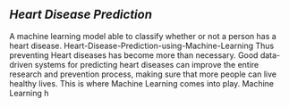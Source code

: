 ## **_Heart Disease Prediction_**

A machine learning model able to classify whether or not a person has a heart disease.
Heart-Disease-Prediction-using-Machine-Learning
Thus preventing Heart diseases has become more than necessary. Good data-driven systems for predicting heart diseases can improve the entire research and prevention process, making sure that more people can live healthy lives. This is where Machine Learning comes into play. Machine Learning h

